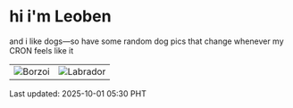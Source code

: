 # hi i'm Leoben

and i like dogs—so have some random dog pics that change whenever my CRON feels like it

|  |  |
|--------|----------|
| ![Borzoi](https://random-dog-vercel.vercel.app/api/random-borzoi?v=1759267822) | ![Labrador](https://random-dog-vercel.vercel.app/api/random-labrador?v=1759267822) |

Last updated: 2025-10-01 05:30 PHT
